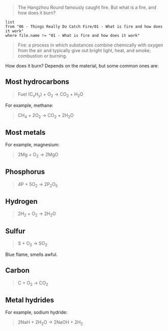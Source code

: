 > The Hangzhou Round famously caught fire. But what is a fire, and how does it burn?

```dataview
list
from "06 - Things Really Do Catch Fire/01 - What is fire and how does it work"
where file.name != "01 - What is fire and how does it work"
```

> Fire: a process in which substances combine chemically with oxygen from the air and typically give out bright light, heat, and smoke; combustion or burning.

How does it burn? Depends on the material, but some common ones are:

## Most hydrocarbons

> Fuel (C<sub>x</sub>H<sub>y</sub>) + O<sub>2</sub> → CO<sub>2</sub> + H<sub>2</sub>O

For example, methane:

> CH<sub>4</sub>​ + 2O<sub>2</sub> ​→ CO<sub>2</sub> ​+ 2H<sub>2</sub>​O

## Most metals

For example, magnesium:

> 2Mg + O<sub>2</sub> → 2MgO

## Phosphorus

> 4P + 5O<sub>2</sub>​ → 2P<sub>2</sub>​O<sub>5</sub>​

## Hydrogen

> 2H<sub>2</sub>​ + O<sub>2</sub> ​→ 2H<sub>2</sub>​O

## Sulfur

> S + O<sub>2</sub> → SO<sub>2</sub>

Blue flame, smells awful.

## Carbon

>  C + O<sub>2</sub> → CO<sub>2</sub>

## Metal hydrides

For example, sodium hydride:

> 2NaH + 2H<sub>2</sub>​O → 2NaOH + 2H<sub>2</sub>​